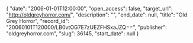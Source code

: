 {
  "date": "2006-01-01T12:00:00", 
  "open_access": false, 
  "target_url": "http://oldgreyhorror.com/", 
  "description": "", 
  "end_date": null, 
  "title": "Old Grey Horror", 
  "record_id": "20060101T120000/LB0vtOG7E7zUEZFHSxaJZQ==", 
  "publisher": "oldgreyhorror.com", 
  "slug": 36145, 
  "start_date": null
}

